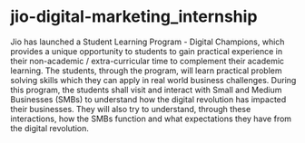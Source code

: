 # jio-digital-marketing_internship
Jio has launched a Student Learning Program - Digital Champions, which provides a unique opportunity to students to gain  practical experience in their non-academic / extra-curricular time to complement their academic learning. The students,  through the program, will learn practical problem solving skills which they can apply in real world business challenges.    During this program, the students shall visit and interact with Small and Medium Businesses (SMBs) to understand how the  digital revolution has impacted their businesses. They will also try to understand, through these interactions, how the SMBs  function and what expectations they have from the digital revolution. 
